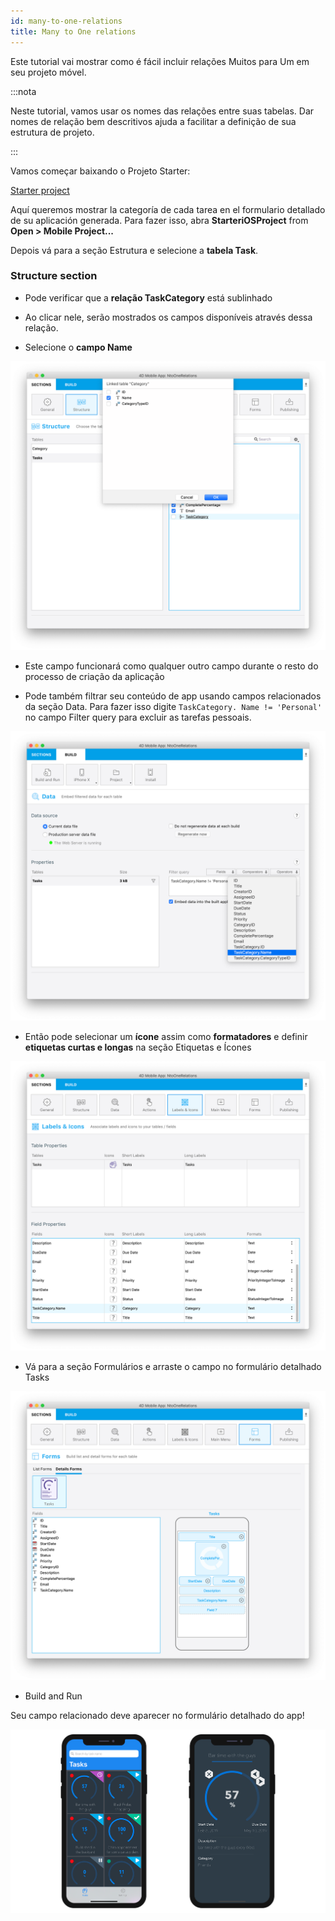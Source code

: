 ```yaml
---
id: many-to-one-relations
title: Many to One relations
---
```



Este tutorial vai mostrar como é fácil incluir relações Muitos para Um em seu projeto móvel.

:::nota

Neste tutorial, vamos usar os nomes das relações entre suas tabelas. Dar nomes de relação bem descritivos ajuda a facilitar a definição de sua estrutura de projeto.

:::

Vamos começar baixando o Projeto Starter:

<div className="center-button">
<a className="button button--primary" href="https://github.com/4d-go-mobile/tutorial-ManyToOneRelations/releases/latest/download/tutorial-ManyToOneRelations.zip">Starter project</a>
</div>

Aquí queremos mostrar la categoría de cada tarea en el formulario detallado de su aplicación generada. Para fazer isso, abra **StarteriOSProject** from **Open > Mobile Project...**

Depois vá para a seção Estrutura e selecione a **tabela Task**.

### Structure section

* Pode verificar que a **relação TaskCategory** está sublinhado

* Ao clicar nele, serão mostrados os campos disponíveis através dessa relação.

* Selecione o  **campo Name**

![Select link from structure section](img/select-link-from-structure.png)

* Este campo funcionará como qualquer outro campo durante o resto do processo de criação da aplicação

* Pode também filtrar seu conteúdo de app usando campos relacionados da seção Data. Para fazer isso digite `TaskCategory. Name != 'Personal'` no campo Filter query para excluir as tarefas pessoais.

 ![Related field from Data section](img/Related-field-from-Data-section.png)

* Então pode selecionar um **ícone** assim como **formatadores** e definir **etiquetas curtas e longas** na seção Etiquetas e Ícones

![Related field from Labels and Icons section](img/related-field-from-labels-icons.png)

* Vá para a seção Formulários e arraste o campo no formulário detalhado Tasks

![Related field in Forms section](img/related-field-forms.png)

* Build and Run

Seu campo relacionado deve aparecer no formulário detalhado do app!

![Related field in Forms section](img/final-result-n-to-one-relations.png)

